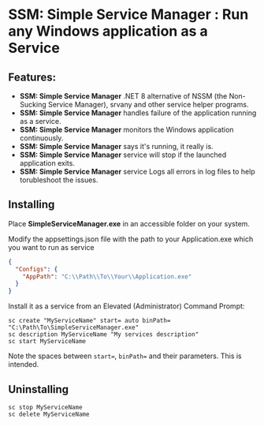 # SSM: Simple Service Manager : Run any Windows application as a Service

## Features:
* **SSM: Simple Service Manager** .NET 8 alternative of NSSM (the Non-Sucking Service Manager), srvany and other service helper programs.
* **SSM: Simple Service Manager** handles failure of the application running as a service.
* **SSM: Simple Service Manager** monitors the Windows application continuously. 
* **SSM: Simple Service Manager** says it's running, it really is. 
* **SSM: Simple Service Manager** service will stop if the launched application exits.
* **SSM: Simple Service Manager** service Logs all errors in log files to help torubleshoot the issues.


## Installing
Place **SimpleServiceManager.exe** in an accessible folder on your system.

Modify the appsettings.json file with the path to your Application.exe which you want to run as service
```json
{
  "Configs": {
    "AppPath": "C:\\Path\\To\\Your\\Application.exe"
  }
}
```
Install it as a service from an Elevated (Administrator) Command Prompt:
```winbatch
sc create "MyServiceName" start= auto binPath= "C:\Path\To\SimpleServiceManager.exe"
sc description MyServiceName "My services description"
sc start MyServiceName
```
Note the spaces between `start=`, `binPath=` and their parameters. This is intended.

## Uninstalling
```winbatch
sc stop MyServiceName
sc delete MyServiceName
```
